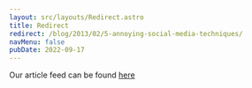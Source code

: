 ```yaml
---
layout: src/layouts/Redirect.astro
title: Redirect
redirect: /blog/2013/02/5-annoying-social-media-techniques/
navMenu: false
pubDate: 2022-09-17
---
```

<div>
Our article feed can be found <a href="/blog/2013/02/5-annoying-social-media-techniques/">here</a>
</div>
